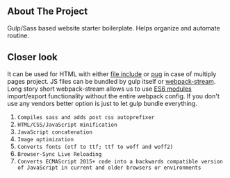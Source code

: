 ## About The Project

Gulp/Sass based website starter boilerplate. Helps organize and automate routine.

## Closer look

It can be used for HTML with either [file include](https://dev.to/caiojhonny/html-includes-with-gulp-js-2def) or [pug](https://pugjs.org/api/getting-started.html) in case of multiply pages project. JS files can be bundled by gulp itself or [webpack-stream](https://www.npmjs.com/package/webpack-stream). Long story short webpack-stream allows us to use [ES6 modules](https://webpack.js.org/api/module-methods/) import/export functionality without the entire webpack config. If you don't use any vendors better option is just to let gulp bundle everything.

1. `Compiles sass and adds post css autoprefixer`
2. `HTML/CSS/JavaScript minification`
3. `JavaScript concatenation`
4. `Image optimization`
5. `Converts fonts (otf to ttf; ttf to woff and woff2)`
6. `Browser-Sync Live Reloading`
7. `Converts ECMAScript 2015+ code into a backwards compatible version of JavaScript in current and older browsers or environments`
